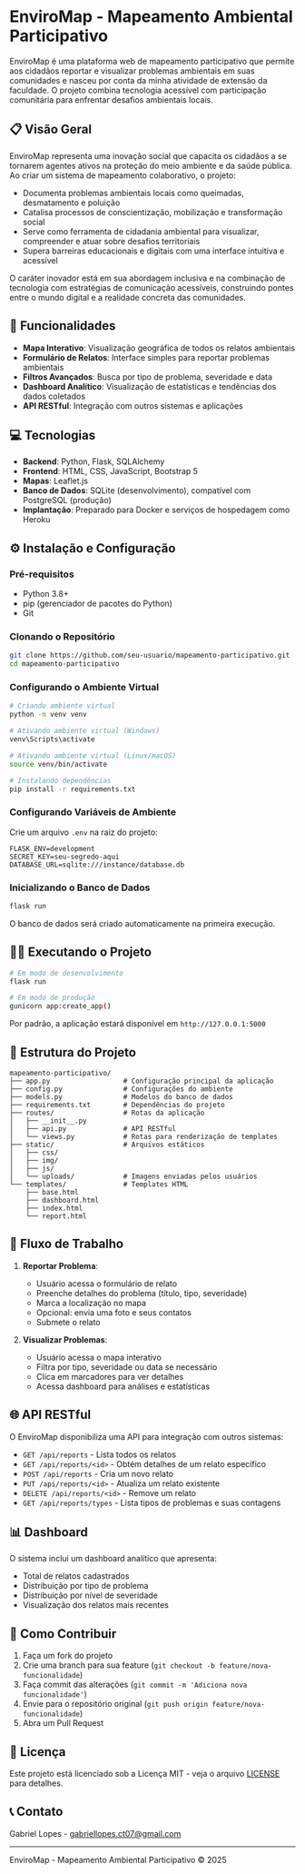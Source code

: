 # EnviroMap - Mapeamento Ambiental Participativo

EnviroMap é uma plataforma web de mapeamento participativo que permite aos cidadãos reportar e visualizar problemas ambientais em suas comunidades e nasceu por conta da minha atividade de extensão da faculdade. O projeto combina tecnologia acessível com participação comunitária para enfrentar desafios ambientais locais.

## 📋 Visão Geral

EnviroMap representa uma inovação social que capacita os cidadãos a se tornarem agentes ativos na proteção do meio ambiente e da saúde pública. Ao criar um sistema de mapeamento colaborativo, o projeto:

- Documenta problemas ambientais locais como queimadas, desmatamento e poluição
- Catalisa processos de conscientização, mobilização e transformação social
- Serve como ferramenta de cidadania ambiental para visualizar, compreender e atuar sobre desafios territoriais
- Supera barreiras educacionais e digitais com uma interface intuitiva e acessível

O caráter inovador está em sua abordagem inclusiva e na combinação de tecnologia com estratégias de comunicação acessíveis, construindo pontes entre o mundo digital e a realidade concreta das comunidades.

## 🚀 Funcionalidades

- **Mapa Interativo**: Visualização geográfica de todos os relatos ambientais
- **Formulário de Relatos**: Interface simples para reportar problemas ambientais
- **Filtros Avançados**: Busca por tipo de problema, severidade e data
- **Dashboard Analítico**: Visualização de estatísticas e tendências dos dados coletados
- **API RESTful**: Integração com outros sistemas e aplicações

## 💻 Tecnologias

- **Backend**: Python, Flask, SQLAlchemy
- **Frontend**: HTML, CSS, JavaScript, Bootstrap 5
- **Mapas**: Leaflet.js
- **Banco de Dados**: SQLite (desenvolvimento), compatível com PostgreSQL (produção)
- **Implantação**: Preparado para Docker e serviços de hospedagem como Heroku

## ⚙️ Instalação e Configuração

### Pré-requisitos

- Python 3.8+
- pip (gerenciador de pacotes do Python)
- Git

### Clonando o Repositório

```bash
git clone https://github.com/seu-usuario/mapeamento-participativo.git
cd mapeamento-participativo
```

### Configurando o Ambiente Virtual

```bash
# Criando ambiente virtual
python -m venv venv

# Ativando ambiente virtual (Windows)
venv\Scripts\activate

# Ativando ambiente virtual (Linux/macOS)
source venv/bin/activate

# Instalando dependências
pip install -r requirements.txt
```

### Configurando Variáveis de Ambiente

Crie um arquivo `.env` na raiz do projeto:

```
FLASK_ENV=development
SECRET_KEY=seu-segredo-aqui
DATABASE_URL=sqlite:///instance/database.db
```

### Inicializando o Banco de Dados

```bash
flask run
```

O banco de dados será criado automaticamente na primeira execução.

## 🏃‍♂️ Executando o Projeto

```bash
# Em modo de desenvolvimento
flask run

# Em modo de produção
gunicorn app:create_app()
```

Por padrão, a aplicação estará disponível em `http://127.0.0.1:5000`

## 📁 Estrutura do Projeto

```
mapeamento-participativo/
├── app.py                  # Configuração principal da aplicação
├── config.py               # Configurações do ambiente
├── models.py               # Modelos do banco de dados
├── requirements.txt        # Dependências do projeto
├── routes/                 # Rotas da aplicação
│   ├── __init__.py
│   ├── api.py              # API RESTful
│   └── views.py            # Rotas para renderização de templates
├── static/                 # Arquivos estáticos
│   ├── css/
│   ├── img/
│   ├── js/
│   └── uploads/            # Imagens enviadas pelos usuários
└── templates/              # Templates HTML
    ├── base.html
    ├── dashboard.html
    ├── index.html
    └── report.html
```

## 🔄 Fluxo de Trabalho

1. **Reportar Problema**:
   - Usuário acessa o formulário de relato
   - Preenche detalhes do problema (título, tipo, severidade)
   - Marca a localização no mapa
   - Opcional: envia uma foto e seus contatos
   - Submete o relato

2. **Visualizar Problemas**:
   - Usuário acessa o mapa interativo
   - Filtra por tipo, severidade ou data se necessário
   - Clica em marcadores para ver detalhes
   - Acessa dashboard para análises e estatísticas

## 🌐 API RESTful

O EnviroMap disponibiliza uma API para integração com outros sistemas:

- `GET /api/reports` - Lista todos os relatos
- `GET /api/reports/<id>` - Obtém detalhes de um relato específico
- `POST /api/reports` - Cria um novo relato
- `PUT /api/reports/<id>` - Atualiza um relato existente
- `DELETE /api/reports/<id>` - Remove um relato
- `GET /api/reports/types` - Lista tipos de problemas e suas contagens

## 📊 Dashboard

O sistema inclui um dashboard analítico que apresenta:

- Total de relatos cadastrados
- Distribuição por tipo de problema
- Distribuição por nível de severidade
- Visualização dos relatos mais recentes

## 🤝 Como Contribuir

1. Faça um fork do projeto
2. Crie uma branch para sua feature (`git checkout -b feature/nova-funcionalidade`)
3. Faça commit das alterações (`git commit -m 'Adiciona nova funcionalidade'`)
4. Envie para o repositório original (`git push origin feature/nova-funcionalidade`)
5. Abra um Pull Request

## 📝 Licença

Este projeto está licenciado sob a Licença MIT - veja o arquivo [LICENSE](LICENSE) para detalhes.

## 📞 Contato

Gabriel Lopes - gabriellopes.ct07@gmail.com

---

EnviroMap - Mapeamento Ambiental Participativo © 2025
